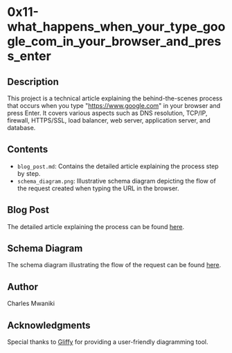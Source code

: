 # 0x11-what_happens_when_your_type_google_com_in_your_browser_and_press_enter

## Description
This project is a technical article explaining the behind-the-scenes process that occurs when you type "https://www.google.com" in your browser and press Enter. It covers various aspects such as DNS resolution, TCP/IP, firewall, HTTPS/SSL, load balancer, web server, application server, and database.

## Contents
- `blog_post.md`: Contains the detailed article explaining the process step by step.
- `schema_diagram.png`: Illustrative schema diagram depicting the flow of the request created when typing the URL in the browser.

## Blog Post
The detailed article explaining the process can be found [here](link_to_medium_article).

## Schema Diagram
The schema diagram illustrating the flow of the request can be found [here](link_to_schema_diagram).

## Author
Charles Mwaniki

## Acknowledgments
Special thanks to [Gliffy](https://www.gliffy.com/) for providing a user-friendly diagramming tool.


